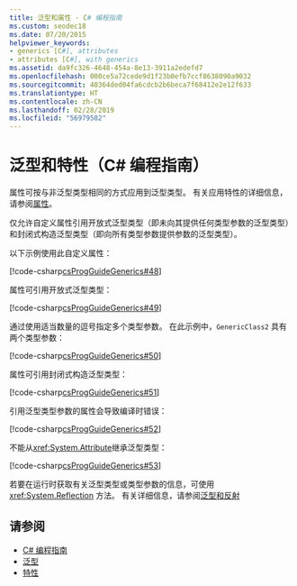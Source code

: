 ```yaml
---
title: 泛型和属性 - C# 编程指南
ms.custom: seodec18
ms.date: 07/20/2015
helpviewer_keywords:
- generics [C#], attributes
- attributes [C#], with generics
ms.assetid: da9fc326-4648-454a-8e13-3911a2edefd7
ms.openlocfilehash: 000ce5a72cede9d1f23b0efb7ccf8638090a9032
ms.sourcegitcommit: 40364ded04fa6cdcb2b6beca7f68412e2e12f633
ms.translationtype: HT
ms.contentlocale: zh-CN
ms.lasthandoff: 02/28/2019
ms.locfileid: "56979582"
---
```

# <a name="generics-and-attributes-c-programming-guide"></a>泛型和特性（C# 编程指南）
属性可按与非泛型类型相同的方式应用到泛型类型。 有关应用特性的详细信息，请参阅[属性](../../../csharp/programming-guide/concepts/attributes/index.md)。  
  
 仅允许自定义属性引用开放式泛型类型（即未向其提供任何类型参数的泛型类型）和封闭式构造泛型类型（即向所有类型参数提供参数的泛型类型）。  
  
 以下示例使用此自定义属性：  
  
 [!code-csharp[csProgGuideGenerics#48](~/samples/snippets/csharp/VS_Snippets_VBCSharp/csProgGuideGenerics/CS/Generics.cs#48)]  
  
 属性可引用开放式泛型类型：  
  
 [!code-csharp[csProgGuideGenerics#49](~/samples/snippets/csharp/VS_Snippets_VBCSharp/csProgGuideGenerics/CS/Generics.cs#49)]  
  
 通过使用适当数量的逗号指定多个类型参数。 在此示例中，`GenericClass2` 具有两个类型参数：  
  
 [!code-csharp[csProgGuideGenerics#50](~/samples/snippets/csharp/VS_Snippets_VBCSharp/csProgGuideGenerics/CS/Generics.cs#50)]  
  
 属性可引用封闭式构造泛型类型：  
  
 [!code-csharp[csProgGuideGenerics#51](~/samples/snippets/csharp/VS_Snippets_VBCSharp/csProgGuideGenerics/CS/Generics.cs#51)]  
  
 引用泛型类型参数的属性会导致编译时错误：  
  
 [!code-csharp[csProgGuideGenerics#52](~/samples/snippets/csharp/VS_Snippets_VBCSharp/csProgGuideGenerics/CS/Generics.cs#52)]  
  
 不能从<xref:System.Attribute>继承泛型类型：  
  
 [!code-csharp[csProgGuideGenerics#53](~/samples/snippets/csharp/VS_Snippets_VBCSharp/csProgGuideGenerics/CS/Generics.cs#53)]  
  
 若要在运行时获取有关泛型类型或类型参数的信息，可使用 <xref:System.Reflection> 方法。 有关详细信息，请参阅[泛型和反射](../../../csharp/programming-guide/generics/generics-and-reflection.md)  
  
## <a name="see-also"></a>请参阅

- [C# 编程指南](../../../csharp/programming-guide/index.md)
- [泛型](../../../csharp/programming-guide/generics/index.md)
- [特性](../../../../docs/standard/attributes/index.md)
